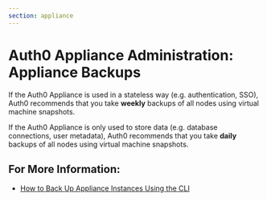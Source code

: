 ```yaml
---
section: appliance
---
```


# Auth0 Appliance Administration: Appliance Backups

If the Auth0 Appliance is used in a stateless way (e.g. authentication, SSO), Auth0 recommends that you take **weekly** backups of all nodes using virtual machine snapshots.

If the Auth0 Appliance is only used to store data (e.g. database connections, user metadata), Auth0 recommends that you take **daily** backups of all nodes using virtual machine snapshots.

## For More Information:
-  [How to Back Up Appliance Instances Using the CLI](/appliance/cli/backing-up-the-appliance)
